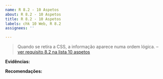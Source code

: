 ```yaml
---
name: R 8.2 - 10 Aspetos
about: R 8.2 - 10 Aspetos
title: R 8.2 - 10 Aspetos
labels: chk 10 Web, R 8.2
assignees: ''

---
```


> Quando se retira a CSS, a informação aparece numa ordem lógica.
> – [ver requisito 8.2 na lista 10 aspetos](https://amagovpt.github.io/kit-selo/checklists/checklist-10aspetos#n82)


**Evidências:**


**Recomendações:**
